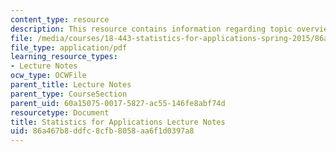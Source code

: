 ```yaml
---
content_type: resource
description: This resource contains information regarding topic overview.
file: /media/courses/18-443-statistics-for-applications-spring-2015/86a467b8ddfc8cfb8058aa6f1d0397a8_MIT18_443S15_LEC_Overview.pdf
file_type: application/pdf
learning_resource_types:
- Lecture Notes
ocw_type: OCWFile
parent_title: Lecture Notes
parent_type: CourseSection
parent_uid: 60a15075-0017-5827-ac55-146fe8abf74d
resourcetype: Document
title: Statistics for Applications Lecture Notes
uid: 86a467b8-ddfc-8cfb-8058-aa6f1d0397a8
---
```

